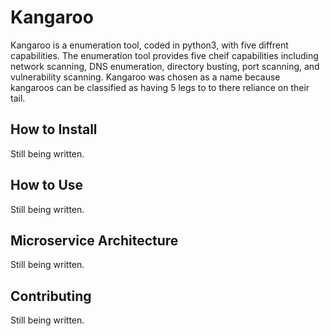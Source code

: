 # Kangaroo
Kangaroo is a enumeration tool, coded in python3, with five diffrent capabilities. The enumeration tool provides five cheif capabilities including network scanning, DNS enumeration, directory busting, port scanning, and vulnerability scanning. Kangaroo was chosen as a name because kangaroos can be classified as having 5 legs to to there reliance on their tail.  


## How to Install
Still being written.

## How to Use
Still being written.

## Microservice Architecture
Still being written.

## Contributing
Still being written.
